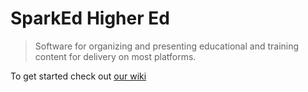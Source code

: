 # SparkEd Higher Ed

> Software for organizing and presenting educational and training content for delivery on most platforms.

To get started check out [our wiki](https://github.com/SparkEdUAB/SparkEd/wiki)
